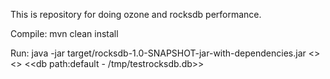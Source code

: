 This is repository for doing ozone and rocksdb performance.

Compile:
mvn clean install

Run:
java -jar target/rocksdb-1.0-SNAPSHOT-jar-with-dependencies.jar <<num of
threads>> <<number of keys per each thread>> <<db path:default -
/tmp/testrocksdb.db>>
